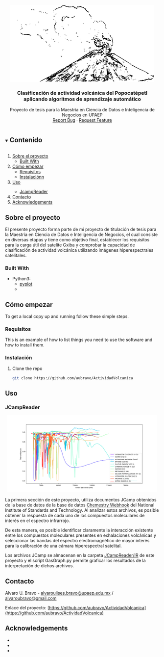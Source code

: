 <br />
<p align="center">
  <a href="https://github.com/aubravo/ActividadVolcanica">
    <img src="images/popocatepetl_logo.png" alt="Popocatepetl" height="250">
  </a>

  <h3 align="center">Clasificación de actividad volcánica del Popocatépetl aplicando algoritmos de aprendizaje automático</h3>

  <p align="center">
    Proyecto de tesis para la Maestría en Ciencia de Datos e Inteligencia de Negocios en UPAEP
    <br />
    <a href="https://github.com/aubravo/ActividadVolcanica/issues">Report Bug</a>
    ·
    <a href="https://github.com/aubravo/ActividadVolcanica/issues">Request Feature</a>
  </p>
</p>


<!-- TABLE OF CONTENTS -->
<details open="open">
  <summary><h2 style="display: inline-block">Contenido</h2></summary>
  <ol>
    <li>
      <a href="#sobre-el-proyecto">Sobre el proyecto</a>
      <ul>
        <li><a href="#built-with">Built With</a></li>
      </ul>
    </li>
    <li>
      <a href="#cómo-empezar">Cómo empezar</a>
      <ul>
        <li><a href="#requisitos">Requisitos</a></li>
        <li><a href="#instalación">Instalaciónn</a></li>
      </ul>
    </li>
    <li><a href="#uso">Uso</a></li>
    <ul>
      <li><a href="#jcampreader">JcampReader</a></li>
    </ul>
    <li><a href="#contacto">Contacto</a></li>
    <li><a href="#acknowledgements">Acknowledgements</a></li>
  </ol>
</details>



## Sobre el proyecto

El presente proyecto forma parte de mi proyecto de titulación de tesis para la Maestría en Ciencia de Datos e Inteligencia de Negocios, el cual consiste en diversas etapas y tiene como objetivo final, establecer los requisitos para la carga útil del satelite Gxiba y comprobar la capacidad de clasificación de actividad volcánica utilizando imágenes hiperespectrales satelitales.


### Built With

* Python3:
  * [pyplot](https://matplotlib.org/stable/tutorials/introductory/pyplot.html)
  * []()



<!-- GETTING STARTED -->
## Cómo empezar

To get a local copy up and running follow these simple steps.

### Requisitos

This is an example of how to list things you need to use the software and how to install them.



### Instalación

1. Clone the repo
   ```sh
   git clone https://github.com/aubravo/ActividadVolcanica
   ```

## Uso


### JCampReader
<p align="center">
  <a href="https://github.com/aubravo/ActividadVolcanica">
    <img src="images/gas_graph.png" alt="Gas Graph in Infrared" height="250">
  </a>
</p>

La primera sección de este proyecto, utiliza documentos JCamp obtenidos de la base de datos de la base de datos [Chemestry Webhook](https://webbook.nist.gov/chemistry/) del National Institute of Standards and Technology. Al analizar estos archivos, es posible obtener la respuesta de cada uno de los compuestos moleculares de interés en el espectro infrarrojo.

De esta manera, es posible identificar claramente la interacción existente entre los compuestos moleculares presentes en exhalaciones volcánicas y seleccionar las bandas del espectro electromagnético de mayor interés para la calibración de una cámara hiperespectral satelital.

Los archivos JCamp se almacenan en la carpeta [JCampReader/IR](https://github.com/aubravo/ActividadVolcanica/tree/master/JcampReader/IR) de este proyecto y el script GasGraph.py permite graficar los resultados de la interpretación de dichos archivos.



<!-- CONTACT -->
## Contacto

Alvaro U. Bravo - [alvaroulises.bravo@upaep.edu.mx](mailto:alvaroulises.bravo@upaep.edu.mx) / [alvaroubravo@gmail.com](mailto:alvaroubravo@gmail.com)

Enlace del proyecto: [https://github.com/aubravo/ActividadVolcanica](https://github.com/aubravo/ActividadVolcanica)



<!-- ACKNOWLEDGEMENTS -->
## Acknowledgements

* []()
* []()
* []()
